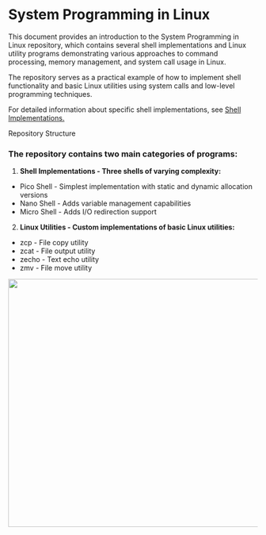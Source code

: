 
# System Programming in Linux

This document provides an introduction to the System Programming in Linux repository, which contains several shell implementations and Linux utility programs demonstrating various approaches to command processing, memory management, and system call usage in Linux.

The repository serves as a practical example of how to implement shell functionality and basic Linux utilities using system calls and low-level programming techniques.

For detailed information about specific shell implementations, see [Shell Implementations.](https://deepwiki.com/mmmmm222/System-Programming-in-Linux/2-shell-implementations)


Repository Structure
### The repository contains two main categories of programs:

1. **Shell Implementations - Three shells of varying complexity:**

- Pico Shell - Simplest implementation with static and dynamic allocation versions
- Nano Shell - Adds variable management capabilities
- Micro Shell - Adds I/O redirection support

2. **Linux Utilities - Custom implementations of basic Linux utilities:**

- zcp - File copy utility
- zcat - File output utility
- zecho - Text echo utility
- zmv - File move utility


<img src ="https://github.com/user-attachments/assets/cd673e19-ca86-4ae3-8c4c-b3d0501d24f9" width = "4000" height = "500">
